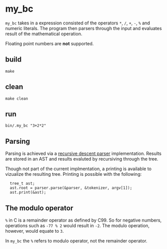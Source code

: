 # my_bc 

`my_bc` takes in a expression consisted of the operators `*`, `/`, `+`, `-`, `%` and numeric literals. The program then parsers through the input and evaluates result of the mathematical operation.

Floating point numbers are **not** supported.


## build 

    make


## clean
    
    make clean  


## run
    
    bin/.my_bc "3+2*2"


## Parsing

Parsing is achieved via a [recursive descent parser](https://en.wikipedia.org/wiki/Recursive_descent_parser) implementation. Results are stored in an AST and results evaluted by recursiving through the tree.

Though not part of the current implmentation, a printing is available to vizualize the resulting tree. Printing is possible with the following:

      tree_t ast; 
      ast.root = parser.parse(&parser, &tokenizer, argv[1]);
      ast.print(&ast);


## The modulo operator

   `%` in C is a remainder operator as defined by C99. So for negative numbers, operations such as `-77 % 2` would result in `-2`. The modulo operation, however, would equate to `3`.
   
   In `my_bc` the `%` refers to modulo operator, not the remainder operator.
